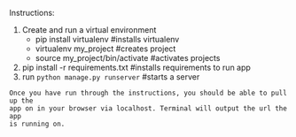 Instructions:
1. Create and run a virtual environment
    - pip install virtualenv            #installs virtualenv
    - virtualenv my_project             #creates project
    - source my_project/bin/activate    #activates projects
2. pip install -r requirements.txt      #installs requirements to run app
3. run `python manage.py runserver`     #starts a server

```
Once you have run through the instructions, you should be able to pull up the
app on in your browser via localhost. Terminal will output the url the app
is running on.
```
